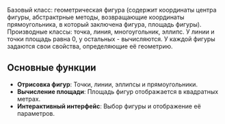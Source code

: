 Базовый класс: геометрическая фигура (содержит координаты центра фигуры, абстрактрные методы, возвращающие координаты прямоугольника, в который заключена фигура, площадь фигуры).
Производные классы: точка, линия, многоугольник, эллипс. У линии и точки площадь равна 0, у остальных - вычисляются. У каждой фигуры задаются свои свойства, определяющие её геометрию.

## Основные функции
- **Отрисовка фигур**: Точки, линии, эллипсы и прямоугольники.
- **Вычисление площади**: Площадь фигур отображается в квадратных метрах.
- **Интерактивный интерфейс**: Выбор фигуры и отображение её параметров.
